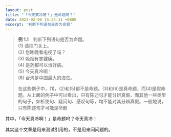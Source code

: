 ```yaml
---
layout: post
title: "「今天真冷呀！」是命题吗？"
date: 2023-02-06 15:24:11 +0800
excerpt: '判断下列语句是否为命题'
---
```

> **例 1.1**&emsp;判断下列语句是否为命题。\
> (1) 请把门关上。\
> (2) 您昨晚看电视了吗？\
> (3) 吸烟有害健康。\
> (4) 是药都可以治好病。\
> (5) 今天真冷啊！\
> (6) 台湾是中国最大的海岛。
> 
> 在这些例子中，(1)，(2)和(5)都不是命题。(3)和(6)是真命题，而(4)是假命题。从上面的例子中可以看出，只有陈述句才能分辨真假，而其他一些类型的句子，如祈使句、疑问句、感叹句等，均不能对其分辨真假。一般地说，只有陈述句才可能是命题

其中，「今天真冷啊！」是命题吗？今天真冷！

其实这个文章是用来测试引用的，不是用来问问题的。
